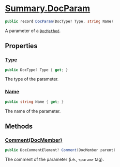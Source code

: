 # [Summary.DocParam](../src/Core/DocParam.cs#L8)
```cs
public record DocParam(DocType? Type, string Name)
```

A parameter of a [`DocMethod`](./DocMethod.md).

## Properties
### [Type](../src/Core/DocParam.cs#L8)
```cs
public DocType? Type { get; }
```

The type of the parameter.

### [Name](../src/Core/DocParam.cs#L8)
```cs
public string Name { get; }
```

The name of the parameter.

## Methods
### [Comment(DocMember)](../src/Core/DocParam.cs#L13)
```cs
public DocCommentElement? Comment(DocMember parent)
```

The comment of the parameter (i.e., `<param>` tag).


